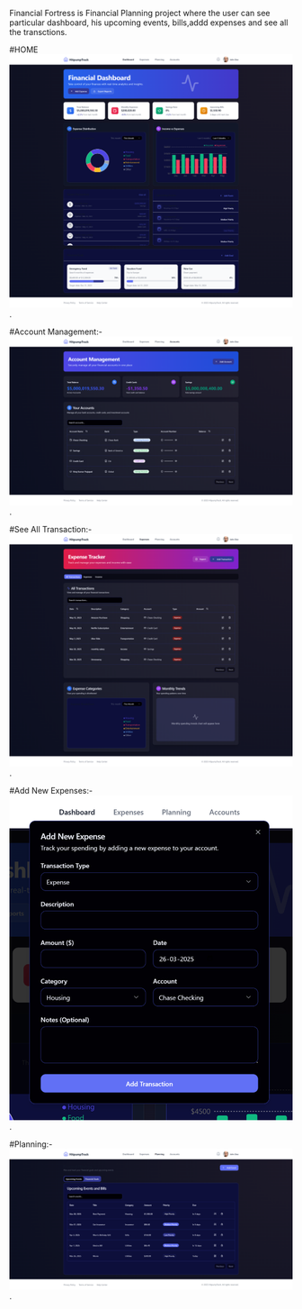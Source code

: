 Financial Fortress is Financial Planning project where the user can see particular dashboard, his upcoming events, bills,addd expenses and see all the transctions.

#HOME
![HOME](https://github.com/Niraj-Hitpump/FinancialFortress/blob/main/images/home.png).

#Account Management:-
![Account](https://github.com/Niraj-Hitpump/FinancialFortress/blob/main/images/account.png).

#See All Transaction:-
![Add](https://github.com/Niraj-Hitpump/FinancialFortress/blob/main/images/add.png).

#Add New Expenses:-
![Form](https://github.com/Niraj-Hitpump/FinancialFortress/blob/main/images/form.png).

#Planning:-
![Planning](https://github.com/Niraj-Hitpump/FinancialFortress/blob/main/images/planning.png).


